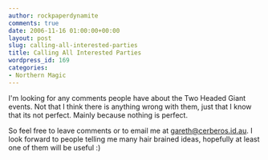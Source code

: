 ```yaml
---
author: rockpaperdynamite
comments: true
date: 2006-11-16 01:00:00+00:00
layout: post
slug: calling-all-interested-parties
title: Calling All Interested Parties
wordpress_id: 169
categories:
- Northern Magic
---
```


I'm looking for any comments people have about the Two Headed Giant events. Not that I think there is anything wrong with them, just that I know that its not perfect. Mainly because nothing is perfect.

So feel free to leave comments or to email me at gareth@cerberos.id.au.  I look forward to people telling me many hair brained ideas, hopefully at least one of them will be useful :)
